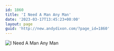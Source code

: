 ```yaml
---
id: 1860
title: 'I Need A Man Any Man'
date: '2023-03-17T13:45:23+00:00'
layout: page
guid: 'http://new.andydixon.com/?page_id=1860'
---
```


![I Need A Man Any Man](https://i0.wp.com/assets.g8x2.ldn.idrivee2-23.com/posters/I%20Need%20A%20Man%20Any%20Man%2001.jpg?w=1200&ssl=1 "I Need A Man Any Man")